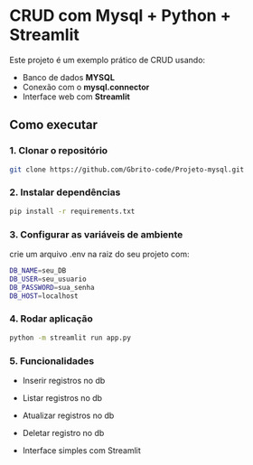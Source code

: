 # CRUD com Mysql + Python + Streamlit

Este projeto é um exemplo prático de CRUD usando:
- Banco de dados **MYSQL**
- Conexão com o **mysql.connector**
- Interface web com **Streamlit**

## Como executar

### 1. Clonar o repositório

```bash
git clone https://github.com/Gbrito-code/Projeto-mysql.git
```

### 2. Instalar dependências
```bash
pip install -r requirements.txt
```

### 3. Configurar as variáveis de ambiente
crie um arquivo .env na raiz do seu projeto com:
```bash
DB_NAME=seu_DB
DB_USER=seu_usuario
DB_PASSWORD=sua_senha
DB_HOST=localhost
```

### 4. Rodar aplicação
```bash
python -m streamlit run app.py
```

### 5. Funcionalidades

- Inserir registros no db

- Listar registros no db

- Atualizar registros no db

- Deletar registro no db

- Interface simples com Streamlit
